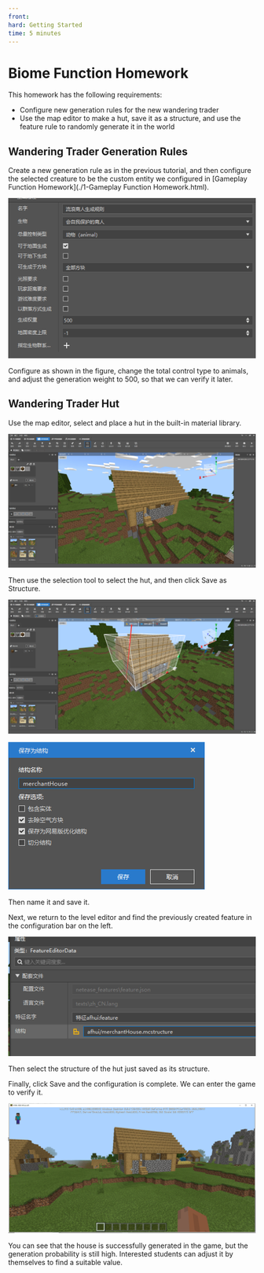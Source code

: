 ```yaml
---
front: 
hard: Getting Started
time: 5 minutes
---
```

# Biome Function Homework

This homework has the following requirements:

- Configure new generation rules for the new wandering trader
- Use the map editor to make a hut, save it as a structure, and use the feature rule to randomly generate it in the world

## Wandering Trader Generation Rules

Create a new generation rule as in the previous tutorial, and then configure the selected creature to be the custom entity we configured in [Gameplay Function Homework](./1-Gameplay Function Homework.html).

![](./images/35.png)

Configure as shown in the figure, change the total control type to animals, and adjust the generation weight to 500, so that we can verify it later.

## Wandering Trader Hut

Use the map editor, select and place a hut in the built-in material library.

![](./images/36.png)

Then use the selection tool to select the hut, and then click Save as Structure.

![](./images/37.png)

![](./images/38.png)

Then name it and save it.

Next, we return to the level editor and find the previously created feature in the configuration bar on the left.

![](./images/39.png)

Then select the structure of the hut just saved as its structure.

Finally, click Save and the configuration is complete. We can enter the game to verify it.

![](./images/40.png)

You can see that the house is successfully generated in the game, but the generation probability is still high. Interested students can adjust it by themselves to find a suitable value.